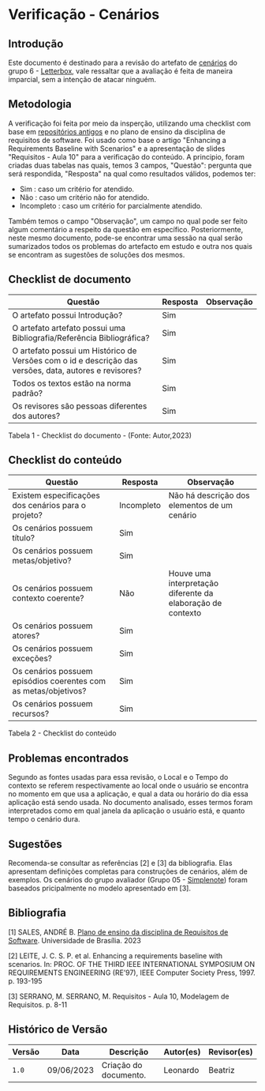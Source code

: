 # Verificação - Cenários

## Introdução
Este documento é destinado para a revisão do artefato de [cenários](<https://github.com/Requisitos-de-Software/2023.1-Letterboxd/blob/master/docs/Modelagem/cenarios.md>) 
do grupo 6 - [Letterbox](https://github.com/Requisitos-de-Software/2023.1-Letterboxd), vale ressaltar que a avaliação é feita de maneira imparcial,
sem a intenção de atacar ninguém.

## Metodologia

A verificação foi feita por meio da insperção, utilizando uma checklist com base em [repositórios antigos](https://github.com/Requisitos-de-Software)
e no plano de ensino da disciplina de requisitos de software. Foi usado como base o artigo "Enhancing a Requirements Baseline with Scenarios" e a apresentação de slides "Requisitos - Aula 10" para a verificação do conteúdo.
A principio, foram criadas duas tabelas nas quais, temos 3 campos, "Questão": pergunta que será respondida, "Resposta" na qual como resultados válidos, podemos ter: 

- Sim : caso um critério for atendido.
- Não : caso um critério não for atendido.
- Incompleto : caso um critério for parcialmente atendido.

Também temos o campo "Observação", um campo no qual pode ser feito algum comentário a respeito da questão em específico. Posteriormente, neste mesmo documento, pode-se encontrar uma sessão na qual serão sumarizados todos os problemas do artefacto em estudo e outra nos quais se encontram as sugestões de soluções dos mesmos.

## Checklist de documento
|Questão|Resposta|Observação|
|-------|--------|----------|
|O artefato possui Introdução?                                                                                |    Sim    |          |
|O artefato artefato possui uma Bibliografia/Referência Bibliográfica?                                        |    Sim    |          |
|O artefato possui um Histórico de Versões com o id e descrição das versões, data, autores e revisores?       |    Sim    |          |
|Todos os textos estão na norma padrão?                                                                       |    Sim    |          |
|Os revisores são pessoas diferentes dos autores?                                                             |    Sim    |          |

Tabela 1 - Checklist do documento - (Fonte: Autor,2023)

## Checklist do conteúdo
|Questão|Resposta|Observação|
|-------|--------|----------|
| Existem especificações dos cenários para o projeto?    | Incompleto | Não há descrição dos elementos de um cenário |
| Os cenários possuem título? | Sim |  |
| Os cenários possuem metas/objetivo? | Sim |  |
| Os cenários possuem contexto coerente? | Não | Houve uma interpretação diferente da elaboração de contexto |
| Os cenários possuem atores? | Sim |  |
| Os cenários possuem exceções? | Sim |  |
| Os cenários possuem episódios coerentes com as metas/objetivos? | Sim |  |
| Os cenários possuem recursos? | Sim |  |


Tabela 2 - Checklist do conteúdo

## Problemas encontrados

Segundo as fontes usadas para essa revisão, o Local e o Tempo do contexto se referem respectivamente ao local onde o usuário se encontra no momento em que usa a aplicação, e qual a data ou horário do dia essa aplicação está sendo usada. No documento analisado, esses termos foram interpretados como em qual janela da aplicação o usuário está, e quanto tempo o cenário dura.

## Sugestões

Recomenda-se consultar as referências [2] e [3] da bibliografia. Elas apresentam definições completas para construções de cenários, além de exemplos. Os cenários do grupo avaliador (Grupo 05 - [Simplenote](https://github.com/Requisitos-de-Software/2023.1-Simplenote)) foram baseados pricipalmente no modelo apresentado em [3].

## Bibliografia
[1] SALES, ANDRÉ B. [Plano de ensino da disciplina de Requisitos de Software](https://aprender3.unb.br/pluginfile.php/2523005/mod_resource/content/28/Plano_de_Ensino%20RE%20202301%20Turma%202.pdf). Universidade de Brasília. 2023

[2] LEITE, J. C. S. P. et al. Enhancing a requirements baseline with scenarios. In:
PROC. OF THE THIRD IEEE INTERNATIONAL SYMPOSIUM ON
REQUIREMENTS ENGINEERING (RE’97), IEEE Computer Society Press,
1997. p. 193-195

[3] SERRANO, M. SERRANO, M. Requisitos - Aula 10, Modelagem de Requisitos. p. 8-11 

## Histórico de Versão

| Versão | Data          | Descrição                          | Autor(es)     |  Revisor(es)       |
| ------ | ------------- | ---------------------------------- | ------------- | ------------------ |
| `1.0`  | 09/06/2023    | Criação do documento.              |  Leonardo         | Beatriz |
